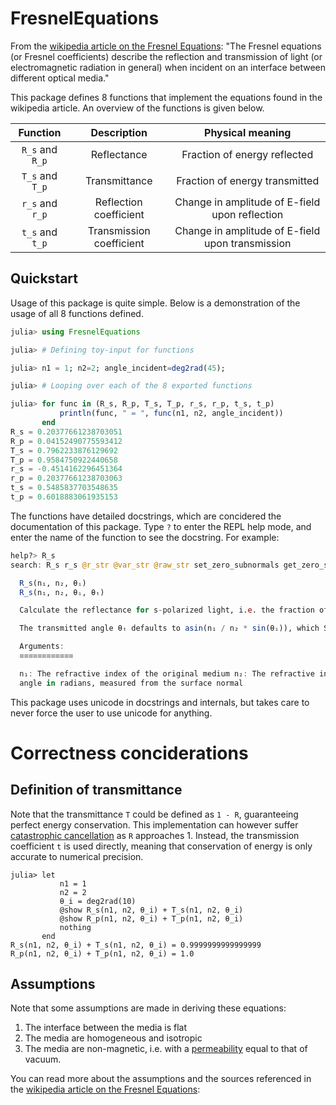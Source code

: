 # FresnelEquations
From the [wikipedia article on the Fresnel Equations](https://en.wikipedia.org/wiki/Fresnel_equations):
"The Fresnel equations (or Fresnel coefficients) describe the reflection and transmission of light (or electromagnetic radiation in general) when incident on an interface between different optical media."

This package defines 8 functions that implement the equations found in the wikipedia article. An overview of the functions is given below.

|Function|Description|Physical meaning|
|:---:|:---:|:---:|
|`R_s` and `R_p`|Reflectance|Fraction of energy reflected|
|`T_s` and `T_p`|Transmittance|Fraction of energy transmitted|
|`r_s` and `r_p`|Reflection coefficient|Change in amplitude of E-field upon reflection|
|`t_s` and `t_p`|Transmission coefficient|Change in amplitude of E-field upon transmission|

## Quickstart
Usage of this package is quite simple. Below is a demonstration of the usage of all 8 functions defined.
```julia
julia> using FresnelEquations

julia> # Defining toy-input for functions

julia> n1 = 1; n2=2; angle_incident=deg2rad(45);

julia> # Looping over each of the 8 exported functions

julia> for func in (R_s, R_p, T_s, T_p, r_s, r_p, t_s, t_p)
           println(func, " = ", func(n1, n2, angle_incident))
       end
R_s = 0.20377661238703051
R_p = 0.04152490775593412
T_s = 0.7962233876129692
T_p = 0.9584750922440658
r_s = -0.4514162296451364
r_p = 0.20377661238703063
t_s = 0.5485837703548635
t_p = 0.6018883061935153
```

The functions have detailed docstrings, which are concidered the documentation of this package. 
Type `?` to enter the REPL help mode, and enter the name of the function to see the docstring. For example:
```julia
help?> R_s
search: R_s r_s @r_str @var_str @raw_str set_zero_subnormals get_zero_subnormals promote_shape PRESERVE_SEMVER current_task redirect_stdio redirect_stdin reenable_sigint redirect_stdout

  R_s(n₁, n₂, θᵢ)
  R_s(n₁, n₂, θᵢ, θₜ)

  Calculate the reflectance for s-polarized light, i.e. the fraction of incident light energy that is reflected.

  The transmitted angle θₜ defaults to asin(n₁ / n₂ * sin(θᵢ)), which Snell's law states.

  Arguments:
  ≡≡≡≡≡≡≡≡≡≡≡≡

  n₁: The refractive index of the original medium n₂: The refractive index of the medium transmitted into θᵢ: The incident angle in radians, meansured from the surface normal θₜ: The transmitted
  angle in radians, measured from the surface normal
```
This package uses unicode in docstrings and internals, but takes care to never force the user to use unicode for anything.

# Correctness conciderations
## Definition of transmittance
Note that the transmittance `T` could be defined as `1 - R`, guaranteeing perfect energy conservation. This implementation can however suffer [catastrophic cancellation](https://en.wikipedia.org/wiki/Catastrophic_cancellation) as `R` approaches 1. Instead, the transmission coefficient `t` is used directly, meaning that conservation of energy is only accurate to numerical precision.
```
julia> let
           n1 = 1
           n2 = 2
           θ_i = deg2rad(10)
           @show R_s(n1, n2, θ_i) + T_s(n1, n2, θ_i)
           @show R_p(n1, n2, θ_i) + T_p(n1, n2, θ_i)
           nothing
       end
R_s(n1, n2, θ_i) + T_s(n1, n2, θ_i) = 0.9999999999999999
R_p(n1, n2, θ_i) + T_p(n1, n2, θ_i) = 1.0
```

## Assumptions
Note that some assumptions are made in deriving these equations:
1. The interface between the media is flat
2. The media are homogeneous and isotropic
3. The media are non-magnetic, i.e. with a [permeability](https://en.wikipedia.org/wiki/Permeability_(electromagnetism)) equal to that of vacuum.

You can read more about the assumptions and the sources referenced in the [wikipedia article on the Fresnel Equations](https://en.wikipedia.org/wiki/Fresnel_equations):
